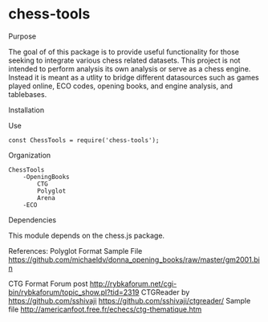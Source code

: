 # chess-tools

Purpose

The goal of of this package is to provide useful functionality for those seeking to integrate various chess related datasets.  This project is not intended to perform analysis its own analysis or serve as a chess engine.  Instead it is meant as a utlity to bridge different datasources such as games played online, ECO codes, opening books, and engine analysis, and tablebases.  

Installation

Use

    const ChessTools = require('chess-tools');


Organization

    ChessTools
        -OpeningBooks
            CTG
            Polyglot
            Arena
        -ECO

Dependencies

This module depends on the chess.js package.  


References:
Polyglot Format
Sample File https://github.com/michaeldv/donna_opening_books/raw/master/gm2001.bin



CTG Format
Forum post http://rybkaforum.net/cgi-bin/rybkaforum/topic_show.pl?tid=2319
CTGReader by https://github.com/sshivaji
https://github.com/sshivaji/ctgreader/
Sample file http://americanfoot.free.fr/echecs/ctg-thematique.htm
